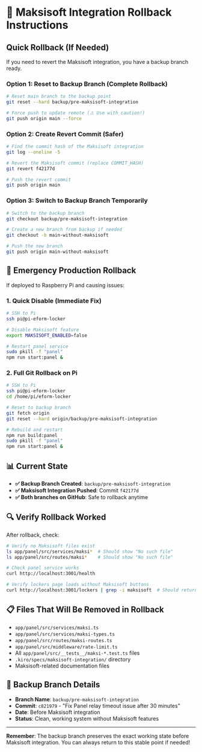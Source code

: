 # 🔄 Maksisoft Integration Rollback Instructions

## Quick Rollback (If Needed)

If you need to revert the Maksisoft integration, you have a backup branch ready.

### Option 1: Reset to Backup Branch (Complete Rollback)

```bash
# Reset main branch to the backup point
git reset --hard backup/pre-maksisoft-integration

# Force push to update remote (⚠️ Use with caution!)
git push origin main --force
```

### Option 2: Create Revert Commit (Safer)

```bash
# Find the commit hash of the Maksisoft integration
git log --oneline -5

# Revert the Maksisoft commit (replace COMMIT_HASH)
git revert f42177d

# Push the revert commit
git push origin main
```

### Option 3: Switch to Backup Branch Temporarily

```bash
# Switch to the backup branch
git checkout backup/pre-maksisoft-integration

# Create a new branch from backup if needed
git checkout -b main-without-maksisoft

# Push the new branch
git push origin main-without-maksisoft
```

## 🚨 Emergency Production Rollback

If deployed to Raspberry Pi and causing issues:

### 1. Quick Disable (Immediate Fix)
```bash
# SSH to Pi
ssh pi@pi-eform-locker

# Disable Maksisoft feature
export MAKSISOFT_ENABLED=false

# Restart panel service
sudo pkill -f "panel"
npm run start:panel &
```

### 2. Full Git Rollback on Pi
```bash
# SSH to Pi
ssh pi@pi-eform-locker
cd /home/pi/eform-locker

# Reset to backup branch
git fetch origin
git reset --hard origin/backup/pre-maksisoft-integration

# Rebuild and restart
npm run build:panel
sudo pkill -f "panel"
npm run start:panel &
```

## 📊 Current State

- **✅ Backup Branch Created**: `backup/pre-maksisoft-integration`
- **✅ Maksisoft Integration Pushed**: Commit `f42177d`
- **✅ Both branches on GitHub**: Safe to rollback anytime

## 🔍 Verify Rollback Worked

After rollback, check:

```bash
# Verify no Maksisoft files exist
ls app/panel/src/services/maksi*  # Should show "No such file"
ls app/panel/src/routes/maksi*    # Should show "No such file"

# Check panel service works
curl http://localhost:3001/health

# Verify lockers page loads without Maksisoft buttons
curl http://localhost:3001/lockers | grep -i maksisoft  # Should return nothing
```

## 📋 Files That Will Be Removed in Rollback

- `app/panel/src/services/maksi.ts`
- `app/panel/src/services/maksi-types.ts`
- `app/panel/src/routes/maksi-routes.ts`
- `app/panel/src/middleware/rate-limit.ts`
- All `app/panel/src/__tests__/maksi-*.test.ts` files
- `.kiro/specs/maksisoft-integration/` directory
- Maksisoft-related documentation files

## 🎯 Backup Branch Details

- **Branch Name**: `backup/pre-maksisoft-integration`
- **Commit**: `c821979` - "Fix Panel relay timeout issue after 30 minutes"
- **Date**: Before Maksisoft integration
- **Status**: Clean, working system without Maksisoft features

---

**Remember**: The backup branch preserves the exact working state before Maksisoft integration. You can always return to this stable point if needed!